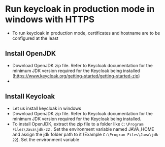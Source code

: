 # Run keycloak in production mode in windows with HTTPS

* To run keycloak in production mode, certificates and hostname are to be configured at the least

## Install OpenJDK
* Download OpenJDK zip file. Refer to Keycloak documentation for the minimum JDK version required for the Keycloak being installed (https://www.keycloak.org/getting-started/getting-started-zip)
* 

## Install Keycloak
* Let us install keycloak in windows
* Download OpenJDK zip file. Refer to Keycloak documentation for the minimum JDK version required for the Keycloak being installed.
* To install OpenJDK, extract the zip file to a folder like `C:\Program Files\Java\jdk-22` . Set the environment variable named JAVA_HOME and assign the jdk folder path to it (Example  `C:\Program Files\Java\jdk-22`). Set the environment variable
<!--stackedit_data:
eyJoaXN0b3J5IjpbNTQ1ODMxNTI1XX0=
-->